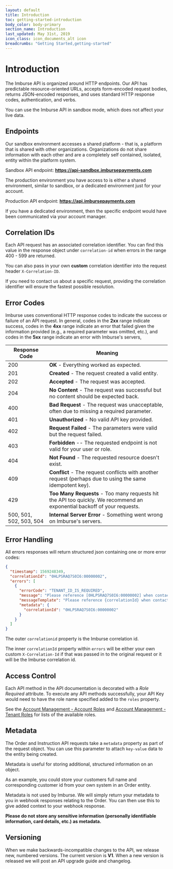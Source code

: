 ```yaml
---
layout: default
title: Introduction
toc: getting-started-introduction
body_color: body-primary
section_name: Introduction
last_updated: May 31st, 2019
icon_class: icon_documents_alt icon
breadcrumbs: "Getting Started,getting-started"
---
```

# Introduction
The Imburse API is organized around HTTP endpoints. Our API has predictable resource-oriented URLs, accepts form-encoded request bodies, returns JSON-encoded responses, and uses standard HTTP response codes, authentication, and verbs.

You can use the Imburse API in sandbox mode, which does not affect your live data.

## Endpoints
Our sandbox environment accesses a shared platform - that is, a platform that is shared with other organizations. Organizations do not share information with each other and are a completely self contained, isolated, entity within the platform system.

Sandbox API endpoint: **https://api-sandbox.imbursepayments.com**

The production environment you have access to is either a shared environment, similar to sandbox, or a dedicated environment just for your account.

Production API endpoint: **https://api.imbursepayments.com**

If you have a dedicated environment, then the specific endpoint would have been communicated via your account manager.

## Correlation IDs
Each API request has an associated correlation identifier. You can find this value in the response object under `correlation-id` when errors in the range 400 - 599 are returned.

You can also pass in your own **custom** correlation identifier into the request header `X-Correlation-ID`.

If you need to contact us about a specific request, providing the correlation identifier will ensure the fastest possible resolution.

## Error Codes
Imburse uses conventional HTTP response codes to indicate the success or failure of an API request. In general, codes in the **2xx** range indicate success, codes in the **4xx** range indicate an error that failed given the information provided (e.g., a required parameter was omitted, etc.), and codes in the **5xx** range indicate an error with Imburse's servers,

Response Code | Meaning
--------------| -------
200 | **OK** - Everything worked as expected.
201 | **Created** - The request created a valid entity.
202 | **Accepted** - The request was accepted.
204 | **No Content** - The request was successful but no content should be expected back.
400 | **Bad Request** - The request was unacceptable, often due to missing a required parameter.
401 | **Unauthorized** - No valid API key provided.
402 | **Request Failed** - The parameters were valid but the request failed.
403 | **Forbidden** -- The requested endpoint is not valid for your user or role.
404 | **Not Found** - The requested resource doesn't exist.
409 | **Conflict** - The request conflicts with another request (perhaps due to using the same idempotent key).
429 | **Too Many Requests**	- Too many requests hit the API too quickly. We recommend an exponential backoff of your requests.
500, 501, 502, 503, 504 | **Internal Server Error** - Something went wrong on Imburse's servers.

## Error Handling
All errors responses will return structured json containing one or more error codes:

```json
{
  "timestamp": 1569248349,
  "correlationId": "0HLPSRAQ7S0I6:00000002",
  "errors": [
    {
      "errorCode": "TENANT_ID_IS_REQUIRED",
      "message": "Please reference [0HLPSRAQ7S0I6:00000002] when contacting support.",
      "messageTemplate": "Please reference {correlationId} when contacting support.",
      "metadata": {
        "correlationId": "0HLPSRAQ7S0I6:00000002"
      }
    }
  ]
}
```

The outer `correlationid` property is the Imburse correlation id.

The inner `correlationId` property within `errors` will be either your own custom `X-Correlation-Id` if that was passed in to the original request or it will be the Imburse correlation id.

## Access Control
Each API method in the API documentation is decorated with a *Role Required* attribute. To execute any API methods successfully, your API Key would need to have the role name specified added to the `roles` property.

See the [Account Management - Account Roles](/pages/getting-started/account-management/#account-roles) and [Account Management - Tenant Roles](/pages/getting-started/account-management/#tenant-roles) for lists of the available roles.

## Metadata
The Order and Instruction API requests take a `metadata` property as part of the request object. You can use this parameter to attach `key-value` data to the entity being created.

Metadata is useful for storing additional, structured information on an object. 

As an example, you could store your customers full name and corresponding customer id from your own system in an Order entity. 

Metadata is not used by Imburse. We will simply return your metadata to you in webhook responses relating to the Order. You can then use this to give added context to your webhook response.

**Please do not store any sensitive information (personally identifiable information, card details, etc.) as metadata.**

## Versioning
When we make backwards-incompatible changes to the API, we release new, numbered versions. The current version is **V1**. When a new version is released we will post an API upgrade guide and changelog.
